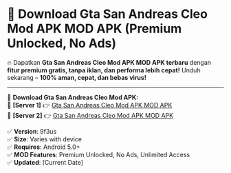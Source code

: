 # 🚀 Download Gta San Andreas Cleo Mod APK MOD APK (Premium Unlocked, No Ads)  

🔥 Dapatkan **Gta San Andreas Cleo Mod APK MOD APK terbaru** dengan **fitur premium gratis, tanpa iklan, dan performa lebih cepat!** Unduh sekarang – **100% aman, cepat, dan bebas virus!**  

---


🔽 **Download Gta San Andreas Cleo Mod APK:**  
🔹 **[Server 1]** 👉 [Gta San Andreas Cleo Mod APK MOD APK](https://apkcomod.com?title=Gta_San_Andreas_Cleo_Mod_APK)  
🔹 **[Server 2]** 👉 [Gta San Andreas Cleo Mod APK MOD APK](https://apkcomod.com?title=Gta_San_Andreas_Cleo_Mod_APK)  


✅ **Version**: 9f3us  
✅ **Size**: Varies with device  
✅ **Requires**: Android 5.0+  
✅ **MOD Features**: Premium Unlocked, No Ads, Unlimited Access  
✅ **Updated**: [Current Date]  